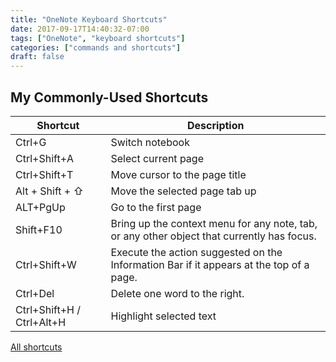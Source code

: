 ```yaml
---
title: "OneNote Keyboard Shortcuts"
date: 2017-09-17T14:40:32-07:00
tags: ["OneNote", "keyboard shortcuts"]
categories: ["commands and shortcuts"]
draft: false
---
```


## My Commonly-Used Shortcuts

Shortcut | Description
---------|------------
Ctrl+G | Switch notebook
Ctrl+Shift+A | Select current page
Ctrl+Shift+T | Move cursor to the page title
Alt + Shift + &#8679; | Move the selected page tab up
ALT+PgUp | Go to the first page
Shift+F10 | Bring up the context menu for any note, tab, or any other object that currently has focus.
Ctrl+Shift+W | Execute the action suggested on the Information Bar if it appears at the top of a page.
Ctrl+Del | Delete one word to the right.
Ctrl+Shift+H / Ctrl+Alt+H |Highlight selected text

[All shortcuts](https://support.office.com/en-us/article/Keyboard-shortcuts-in-OneNote-2016-for-Windows-44b8b3f4-c274-4bcc-a089-e80fdcc87950)
